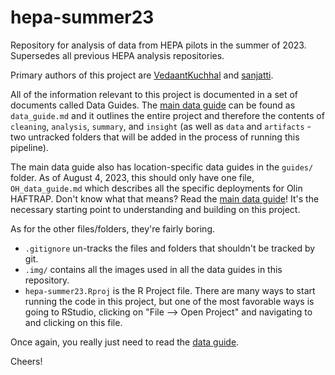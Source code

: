 # hepa-summer23
Repository for analysis of data from HEPA pilots in the summer of 2023. Supersedes all previous HEPA analysis repositories.

Primary authors of this project are [VedaantKuchhal](https://github.com/VedaantKuchhal) and [sanjatti](https://github.com/sanjatti).

All of the information relevant to this project is documented in a set of documents called Data Guides. The [main data guide](https://github.com/airpartners/hepa-summer23/blob/main/data_guide.md) can be found as `data_guide.md` and it outlines the entire project and therefore the contents of `cleaning`, `analysis`, `summary`, and `insight` (as well as `data` and `artifacts` - two untracked folders that will be added in the process of running this pipeline).

The main data guide also has location-specific data guides in the `guides/` folder. As of August 4, 2023, this should only have one file, `OH_data_guide.md` which describes all the specific deployments for Olin HAFTRAP. Don't know what that means? Read the [main data guide](https://github.com/airpartners/hepa-summer23/blob/main/data_guide.md)! It's the necessary starting point to understanding and building on this project.

As for the other files/folders, they're fairly boring.

* `.gitignore` un-tracks the files and folders that shouldn't be tracked by git.
* `.img/` contains all the images used in all the data guides in this repository.
* `hepa-summer23.Rproj` is the R Project file. There are many ways to start running the code in this project, but one of the most favorable ways is going to RStudio, clicking on "File --> Open Project" and navigating to and clicking on this file.

Once again, you really just need to read the [data guide](https://github.com/airpartners/hepa-summer23/blob/main/data_guide.md).

Cheers!
